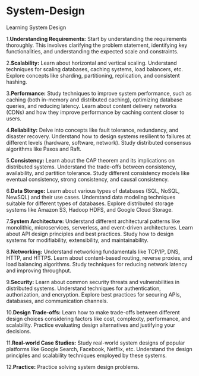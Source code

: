 # System-Design
Learning System Design

1.**Understanding Requirements:**
Start by understanding the requirements thoroughly. This involves clarifying the problem statement, identifying key functionalities, and understanding the expected scale and constraints.

2.**Scalability:**
Learn about horizontal and vertical scaling.
Understand techniques for scaling databases, caching systems, load balancers, etc.
Explore concepts like sharding, partitioning, replication, and consistent hashing.

3.**Performance:**
Study techniques to improve system performance, such as caching (both in-memory and distributed caching), optimizing database queries, and reducing latency.
Learn about content delivery networks (CDNs) and how they improve performance by caching content closer to users.

4.**Reliability:**
Delve into concepts like fault tolerance, redundancy, and disaster recovery.
Understand how to design systems resilient to failures at different levels (hardware, software, network).
Study distributed consensus algorithms like Paxos and Raft.

5.**Consistency:**
Learn about the CAP theorem and its implications on distributed systems.
Understand the trade-offs between consistency, availability, and partition tolerance.
Study different consistency models like eventual consistency, strong consistency, and causal consistency.

6.**Data Storage:**
Learn about various types of databases (SQL, NoSQL, NewSQL) and their use cases.
Understand data modeling techniques suitable for different types of databases.
Explore distributed storage systems like Amazon S3, Hadoop HDFS, and Google Cloud Storage.

7.**System Architecture:**
Understand different architectural patterns like monolithic, microservices, serverless, and event-driven architectures.
Learn about API design principles and best practices.
Study how to design systems for modifiability, extensibility, and maintainability.

8.**Networking:**
Understand networking fundamentals like TCP/IP, DNS, HTTP, and HTTPS.
Learn about content-based routing, reverse proxies, and load balancing algorithms.
Study techniques for reducing network latency and improving throughput.

9.**Security:**
Learn about common security threats and vulnerabilities in distributed systems.
Understand techniques for authentication, authorization, and encryption.
Explore best practices for securing APIs, databases, and communication channels.

10.**Design Trade-offs:**
Learn how to make trade-offs between different design choices considering factors like cost, complexity, performance, and scalability.
Practice evaluating design alternatives and justifying your decisions.

11.**Real-world Case Studies:**
Study real-world system designs of popular platforms like Google Search, Facebook, Netflix, etc.
Understand the design principles and scalability techniques employed by these systems.

12.**Practice:**
Practice solving system design problems.
